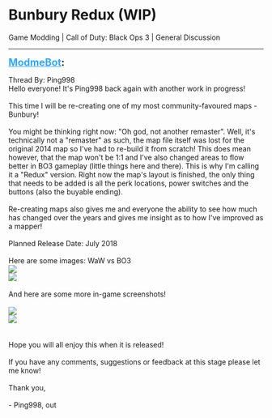 # Bunbury Redux (WIP)
Game Modding | Call of Duty: Black Ops 3 | General Discussion

---
<strong style="font-size: 1.4em;"><span style="text-decoration: underline;text-decoration-color: #34a7f9;"><span style="color:#34a7f9;">ModmeBot</span></span>:</strong>

<p>Thread By: Ping998<br />Hello everyone! It&#39;s Ping998 back again with another work in progress!<br /> <br />This time I will be re-creating one of my most community-favoured maps - Bunbury!<br /> <br />You might be thinking right now: &quot;Oh god, not another remaster&quot;. Well, it&#39;s technically not a &quot;remaster&quot; as such, the map file itself was lost for the original 2014 map so I&#39;ve had to re-build it from scratch! This does mean however, that the map won&#39;t be 1:1 and I&#39;ve also changed areas to flow better in BO3 gameplay (little things here and there). This is why I&#39;m calling it a &quot;Redux&quot; version. Right now the map&#39;s layout is finished, the only thing that needs to be added is all the perk locations, power switches and the buttons (also the buyable ending).<br /> <br />Re-creating maps also gives me and everyone the ability to see how much has changed over the years and gives me insight as to how I&#39;ve improved as a mapper!<br /> <br />Planned Release Date: July 2018<br /> <br />Here are some images: WaW vs BO3<br /><img style="max-width: 500px;" src="https://i.gyazo.com/bcf144cd0494374563df419927d9c872.png"><br /><img style="max-width: 500px;" src="https://i.gyazo.com/10e9b62e046b4f48e647a0d53a444303.jpg"><br /> <br />And here are some more in-game screenshots!<br /> <br /><img style="max-width: 500px;" src="https://i.gyazo.com/49ffa805d8a816a2e6116c0dcaaae516.jpg"><br /><img style="max-width: 500px;" src="https://i.gyazo.com/e2b591a3efc186c3f001b323763a6cac.jpg"><br /> <br /> <br />Hope you will all enjoy this when it is released!<br /> <br />If you have any comments, suggestions or feedback at this stage please let me know!<br /> <br />Thank you,<br /> <br />- Ping998, out</p>
